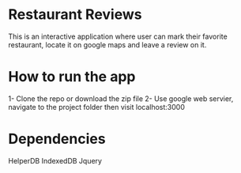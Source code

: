 # Restaurant Reviews
This is an interactive application where user can mark their favorite restaurant, locate it on google maps and leave a review on it. 

# How to run the app
1- Clone the repo or download the zip file
2- Use google web servier, navigate to the project folder then visit localhost:3000

# Dependencies
HelperDB
IndexedDB
Jquery


